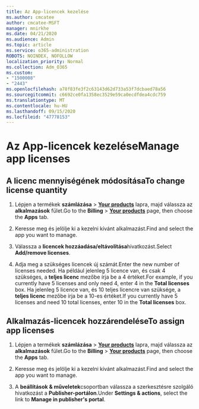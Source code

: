 ```yaml
---
title: Az App-licencek kezelése
ms.author: cmcatee
author: cmcatee-MSFT
manager: mnirkhe
ms.date: 04/21/2020
ms.audience: Admin
ms.topic: article
ms.service: o365-administration
ROBOTS: NOINDEX, NOFOLLOW
localization_priority: Normal
ms.collection: Adm_O365
ms.custom:
- "1500008"
- "2443"
ms.openlocfilehash: a78f83fe3f2c63143d62d733a53f7dcbaed78a56
ms.sourcegitcommit: c6692ce0fa1358ec3529e59ca0ecdfdea4cdc759
ms.translationtype: MT
ms.contentlocale: hu-HU
ms.lasthandoff: 09/15/2020
ms.locfileid: "47778153"
---
```

# <a name="manage-app-licenses"></a><span data-ttu-id="42806-102">Az App-licencek kezelése</span><span class="sxs-lookup"><span data-stu-id="42806-102">Manage app licenses</span></span>

## <a name="to-change-license-quantity"></a><span data-ttu-id="42806-103">A licenc mennyiségének módosítása</span><span class="sxs-lookup"><span data-stu-id="42806-103">To change license quantity</span></span>

1. <span data-ttu-id="42806-104">Lépjen a termékek **számlázása**  >  **[Your products](https://go.microsoft.com/fwlink/p/?linkid=842054)** lapra, majd válassza az **alkalmazások** fület.</span><span class="sxs-lookup"><span data-stu-id="42806-104">Go to the **Billing** > **[Your products](https://go.microsoft.com/fwlink/p/?linkid=842054)** page, then choose the **Apps** tab.</span></span>

2. <span data-ttu-id="42806-105">Keresse meg és jelölje ki a kezelni kívánt alkalmazást.</span><span class="sxs-lookup"><span data-stu-id="42806-105">Find and select the app you want to manage.</span></span>  

3. <span data-ttu-id="42806-106">Válassza a **licencek hozzáadása/eltávolítása**hivatkozást.</span><span class="sxs-lookup"><span data-stu-id="42806-106">Select **Add/remove licenses**.</span></span>

4. <span data-ttu-id="42806-107">Adja meg a szükséges licencek új számát.</span><span class="sxs-lookup"><span data-stu-id="42806-107">Enter the new number of licenses needed.</span></span> <span data-ttu-id="42806-108">Ha például jelenleg 5 licence van, és csak 4 szükséges, a **teljes licenc** mezőbe írja be a 4 értéket.</span><span class="sxs-lookup"><span data-stu-id="42806-108">For example, if you currently have 5 licenses and only need 4, enter 4 in the **Total licenses** box.</span></span> <span data-ttu-id="42806-109">Ha jelenleg 5 licence van, és 10 teljes licencre van szüksége, a **teljes licenc** mezőbe írja be a 10-es értéket.</span><span class="sxs-lookup"><span data-stu-id="42806-109">If you currently have 5 licenses and need 10 total licenses, enter 10 in the **Total licenses** box.</span></span>

## <a name="to-assign-app-licenses"></a><span data-ttu-id="42806-110">Alkalmazás-licencek hozzárendelése</span><span class="sxs-lookup"><span data-stu-id="42806-110">To assign app licenses</span></span>

1. <span data-ttu-id="42806-111">Lépjen a termékek **számlázása**  >  **[Your products](https://go.microsoft.com/fwlink/p/?linkid=842054)** lapra, majd válassza az **alkalmazások** fület.</span><span class="sxs-lookup"><span data-stu-id="42806-111">Go to the **Billing** > **[Your products](https://go.microsoft.com/fwlink/p/?linkid=842054)** page, then choose the **Apps** tab.</span></span>

2. <span data-ttu-id="42806-112">Keresse meg és jelölje ki a kezelni kívánt alkalmazást.</span><span class="sxs-lookup"><span data-stu-id="42806-112">Find and select the app you want to manage.</span></span>  

3. <span data-ttu-id="42806-113">A **beállítások & műveletek**csoportban válassza a szerkesztésre szolgáló hivatkozást a **Publisher-portálon**.</span><span class="sxs-lookup"><span data-stu-id="42806-113">Under **Settings & actions**, select the link to **Manage in publisher's portal**.</span></span>